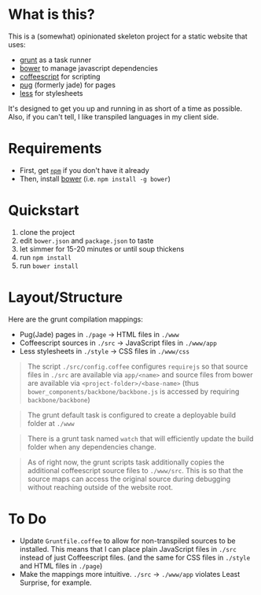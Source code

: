 What is this?
=============

This is a (somewhat) opinionated skeleton project for a static website that uses:

- [grunt](http://gruntjs.com/) as a task runner
- [bower](https://bower.io/) to manage javascript dependencies
- [coffeescript](http://coffeescript.org/) for scripting
- [pug](https://github.com/pugjs) (formerly jade) for pages
- [less](http://lesscss.org/) for stylesheets

It's designed to get you up and running in as short of a time as possible. Also, if you can't tell, I like transpiled languages in my client side.

Requirements
============

- First, get [`npm`](https://www.npmjs.com/) if you don't have it already
- Then, install [bower](https://bower.io) (i.e. `npm install -g bower`)

Quickstart
==========

1. clone the project
2. edit `bower.json` and `package.json` to taste
3. let simmer for 15-20 minutes or until soup thickens
4. run `npm install`
5. run `bower install`

Layout/Structure
================

Here are the grunt compilation mappings:

- Pug(Jade) pages in `./page` -> HTML files in `./www`
- Coffeescript sources in `./src` -> JavaScript files in `./www/app`
- Less stylesheets in `./style` -> CSS files in `./www/css`

> The script `./src/config.coffee` configures `requirejs` so that source files in `./src` are available via `app/<name>` and source files from bower are available via `<project-folder>/<base-name>` (thus `bower_components/backbone/backbone.js` is accessed by requiring `backbone/backbone`)

> The grunt default task is configured to create a deployable
build folder at `./www`

> There is a grunt task named `watch` that will
efficiently update the build folder when any dependencies
change.

> As of right now, the grunt scripts task additionally copies
the additional coffeescript source files to `./www/src`.
This is so that the source maps can access the original source
during debugging without reaching outside of the website root.

To Do
=====

- Update `Gruntfile.coffee` to allow for non-transpiled sources to be installed. This means that I can place plain JavaScript files in `./src` instead of just Coffeescript files. (and the same for CSS files in `./style` and HTML files in `./page`)
- Make the mappings more intuitive. `./src` -> `./www/app` violates Least Surprise, for example.
